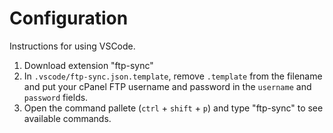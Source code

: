 # Configuration

Instructions for using VSCode.

1. Download extension "ftp-sync"
2. In `.vscode/ftp-sync.json.template`, remove `.template` from the filename and put your cPanel FTP username and password in the `username` and `password` fields.
3. Open the command pallete (`ctrl` + `shift` + `p`) and type "ftp-sync" to see available commands.

